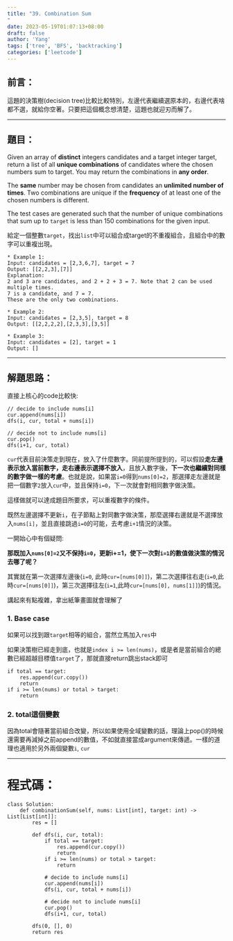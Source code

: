 ```yaml
---
title: "39. Combination Sum
"
date: 2023-05-19T01:07:13+08:00
draft: false
author: 'Yang'
tags: ['tree', 'BFS', 'backtracking']
categories: ['leetcode']
---
```

## 前言：
這題的決策樹(decision tree)比較比較特別，左邊代表繼續選原本的，右邊代表啥都不選，就給你空著。只要把這個概念想清楚，這題也就迎刃而解了。

---

## 題目：

Given an array of **distinct** integers candidates and a target integer target, return a list of all **unique combinations** of candidates where the chosen numbers sum to target. You may return the combinations in **any order**.

The **same** number may be chosen from candidates an **unlimited number of times**. Two combinations are unique if the **frequency** of at least one of the chosen numbers is different.

The test cases are generated such that the number of unique combinations that sum up to `target` is less than 150 combinations for the given input.

給定一個整數`target`，找出`list`中可以組合成target的不重複組合，且組合中的數字可以重複出現。
```
* Example 1:
Input: candidates = [2,3,6,7], target = 7
Output: [[2,2,3],[7]]
Explanation:
2 and 3 are candidates, and 2 + 2 + 3 = 7. Note that 2 can be used multiple times.
7 is a candidate, and 7 = 7.
These are the only two combinations.

* Example 2:
Input: candidates = [2,3,5], target = 8
Output: [[2,2,2,2],[2,3,3],[3,5]]

* Example 3:
Input: candidates = [2], target = 1
Output: []

```

---

## 解題思路：
直接上核心的code比較快:
```
// decide to include nums[i]
cur.append(nums[i])
dfs(i, cur, total + nums[i])

// decide not to include nums[i]
cur.pop()
dfs(i+1, cur, total) 
```
`cur`代表目前決策走到現在，放入了什麼數字。同前提所提到的，可以假設**走左邊表示放入當前數字，走右邊表示選擇不放入**，且放入數字後，**下一次也繼續對同樣的數字做一樣的考慮**。也就是說，如果當`i=0`得到`nums[0]=2`，那選擇走左邊就是把一個數字`2`放入`cur`中，並且保持`i=0`，下一次就會對相同數字做決策。

這樣做就可以達成題目所要求，可以重複數字的條件。

既然左邊選擇不更新`i`，在子節點上對同數字做決策，那麼選擇右邊就是不選擇放入`nums[i]`，並且直接跳過`i=0`的可能，去考慮`i+1`情況的決策。

一開始心中有個疑問:

**那既加入`nums[0]=2`又不保持`i=0`，更新i+=1，使下一次對`i=1`的數值做決策的情況去哪了呢？**

其實就在第一次選擇左邊後(`i=0`, 此時`cur=[nums[0]]`)，第二次選擇往右走(`i=0`,此時`cur=[nums[0]]`)，第三次選擇往左(`i=1`,此時`cur=[nums[0], nums[1]]`)的情況。

講起來有點複雜，拿出紙筆畫圖就會理解了

### 1. Base case
如果可以找到跟`target`相等的組合，當然立馬加入`res`中

如果決策樹已經走到底，也就是`index i >= len(nums)`，或是者是當前組合的總數已經超越目標值`target`了，那就直接return跳出stack即可

```
if total == target:
	res.append(cur.copy())
	return
if i >= len(nums) or total > target:
	return
```
### 2. total這個變數
因為total會隨著當前組合改變，所以如果使用全域變數的話，理論上pop()的時候還需要再減掉之前append的數值，不如就直接當成argument來傳遞。一樣的道理也適用於另外兩個變數`i`, `cur`

---

# 程式碼：

```
class Solution:
    def combinationSum(self, nums: List[int], target: int) -> List[List[int]]:
        res = []

        def dfs(i, cur, total):
            if total == target:
                res.append(cur.copy())
                return
            if i >= len(nums) or total > target:
                return
            
            # decide to include nums[i]
            cur.append(nums[i])
            dfs(i, cur, total + nums[i])

            # decide not to include nums[i]
            cur.pop()
            dfs(i+1, cur, total) 

        dfs(0, [], 0)
        return res
```

